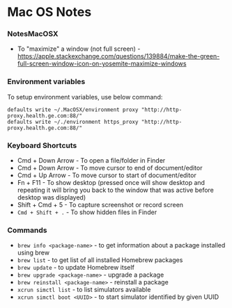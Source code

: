 # Mac OS Notes

### NotesMacOSX
* To "maximize" a window (not full screen) - 
https://apple.stackexchange.com/questions/139884/make-the-green-full-screen-window-icon-on-yosemite-maximize-windows

### Environment variables
To setup environment variables, use below command:
```
defaults write ~/.MacOSX/environment proxy "http://http-proxy.health.ge.com:88/"
defaults write ~/./environment https_proxy "http://http-proxy.health.ge.com:88/"
```

### Keyboard Shortcuts
* Cmd + Down Arrow - To open a file/folder in Finder
* Cmd + Down Arrow - To move cursor to end of document/editor
* Cmd + Up Arrow - To move cursor to start of document/editor
* Fn + F11 - To show desktop (pressed once will show desktop and repeating it will bring you back to the window that was active before desktop was displayed)
* Shift + Cmd + 5 - To capture screenshot or record screen
* `Cmd + Shift + .` - To show hidden files in Finder

### Commands
* `brew info <package-name>` - to get information about a package installed using brew
* `brew list` - to get list of all installed Homebrew packages
* `brew update` - to update Homebrew itself
* `brew upgrade <package-name>` - upgrade a package
* `brew reinstall <package-name>` - reinstall a package
* `xcrun simctl list` - to list simulators available
* `xcrun simctl boot <UUID>` - to start simulator identified by given UUID
